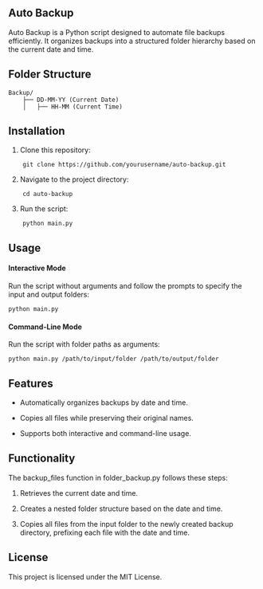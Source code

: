 ## Auto Backup

Auto Backup is a Python script designed to automate file backups efficiently. It organizes backups into a structured folder hierarchy based on the current date and time.

## Folder Structure

```
Backup/
    ├── DD-MM-YY (Current Date)
    │   ├── HH-MM (Current Time)
```

## Installation

1. Clone this repository:
```
    git clone https://github.com/yourusername/auto-backup.git
```

2. Navigate to the project directory:
```
    cd auto-backup
```

3. Run the script:
```
    python main.py
```

## Usage

#### Interactive Mode

Run the script without arguments and follow the prompts to specify the input and output folders:
```
python main.py
```

#### Command-Line Mode

Run the script with folder paths as arguments:

```
python main.py /path/to/input/folder /path/to/output/folder
```
## Features

* Automatically organizes backups by date and time.

* Copies all files while preserving their original names.

* Supports both interactive and command-line usage.

## Functionality

The backup_files function in folder_backup.py follows these steps:

1. Retrieves the current date and time.

2. Creates a nested folder structure based on the date and time.

3. Copies all files from the input folder to the newly created backup directory, prefixing each file with the date and time.

## License

This project is licensed under the MIT License.